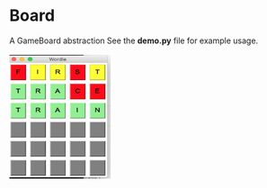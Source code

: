 # Board
A GameBoard abstraction
See the <b>demo.py</b> file for example usage.
<br><br>
<img src = "GameBoard.png" width="180" height="220">
